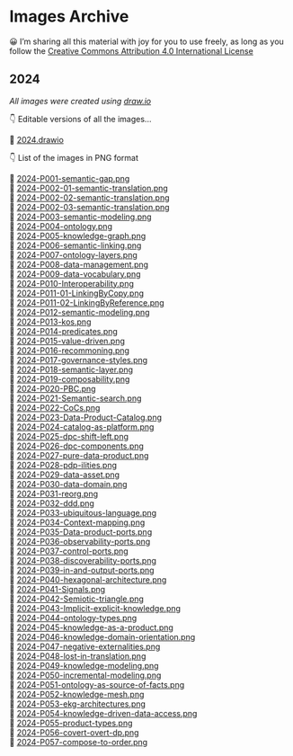 # Images Archive
😀 I’m sharing all this material with joy for you to use freely, as long as you follow the [Creative Commons Attribution 4.0 International License](https://creativecommons.org/licenses/by/4.0/)

## 2024

*All images were created using [draw.io](https://app.diagrams.net/)* 

👇 Editable versions of all the images...

🔴 [2024.drawio](./2024/2024.drawio)


👇 List of the images in PNG format

📌 [2024-P001-semantic-gap.png](./2024/2024-P001-semantic-gap.png)<br>
📌 [2024-P002-01-semantic-translation.png](./2024/2024-P002-01-semantic-translation.png)<br>
📌 [2024-P002-02-semantic-translation.png](./2024/2024-P002-02-semantic-translation.png)<br>
📌 [2024-P002-03-semantic-translation.png](./2024/2024-P002-03-semantic-translation.png)<br>
📌 [2024-P003-semantic-modeling.png](./2024/2024-P003-semantic-modeling.png)<br>
📌 [2024-P004-ontology.png](./2024/2024-P004-ontology.png)<br>
📌 [2024-P005-knowledge-graph.png](./2024/2024-P005-knowledge-graph.png)<br>
📌 [2024-P006-semantic-linking.png](./2024/2024-P006-semantic-linking.png)<br>
📌 [2024-P007-ontology-layers.png](./2024/2024-P007-ontology-layers.png)<br>
📌 [2024-P008-data-management.png](./2024/2024-P008-data-management.png)<br>
📌 [2024-P009-data-vocabulary.png](./2024/2024-P009-data-vocabulary.png)<br>
📌 [2024-P010-Interoperability.png](./2024/2024-P010-Interoperability.png)<br>
📌 [2024-P011-01-LinkingByCopy.png](./2024/2024-P011-01-LinkingByCopy.png)<br>
📌 [2024-P011-02-LinkingByReference.png](./2024/2024-P011-02-LinkingByReference.png)<br>
📌 [2024-P012-semantic-modeling.png](./2024/2024-P012-semantic-modeling.png)<br>
📌 [2024-P013-kos.png](./2024/2024-P013-kos.png)<br>
📌 [2024-P014-predicates.png](./2024/2024-P014-predicates.png)<br>
📌 [2024-P015-value-driven.png](./2024/2024-P015-value-driven.png)<br>
📌 [2024-P016-recommoning.png](./2024/2024-P016-recommoning.png)<br>
📌 [2024-P017-governance-styles.png](./2024/2024-P017-governance-styles.png)<br>
📌 [2024-P018-semantic-layer.png](./2024/2024-P018-semantic-layer.png)<br>
📌 [2024-P019-composability.png](./2024/2024-P019-composability.png)<br>
📌 [2024-P020-PBC.png](./2024/2024-P020-PBC.png)<br>
📌 [2024-P021-Semantic-search.png](./2024/2024-P021-Semantic-search.png)<br>
📌 [2024-P022-CoCs.png](./2024/2024-P022-CoCs.png)<br>
📌 [2024-P023-Data-Product-Catalog.png](./2024/2024-P023-Data-Product-Catalog.png)<br>
📌 [2024-P024-catalog-as-platform.png](./2024/2024-P024-catalog-as-platform.png)<br>
📌 [2024-P025-dpc-shift-left.png](./2024/2024-P025-dpc-shift-left.png)<br>
📌 [2024-P026-dpc-components.png](./2024/2024-P026-dpc-components.png)<br>
📌 [2024-P027-pure-data-product.png](./2024/2024-P027-pure-data-product.png)<br>
📌 [2024-P028-pdp-ilities.png](./2024/2024-P028-pdp-ilities.png)<br>
📌 [2024-P029-data-asset.png](./2024/2024-P029-data-asset.png)<br>
📌 [2024-P030-data-domain.png](./2024/2024-P030-data-domain.png)<br>
📌 [2024-P031-reorg.png](./2024/2024-P031-reorg.png)<br>
📌 [2024-P032-ddd.png](./2024/2024-P032-ddd.png)<br>
📌 [2024-P033-ubiquitous-language.png](./2024/2024-P033-ubiquitous-language.png)<br>
📌 [2024-P034-Context-mapping.png](./2024/2024-P034-Context-mapping.png)<br>
📌 [2024-P035-Data-product-ports.png](./2024/2024-P035-Data-product-ports.png)<br>
📌 [2024-P036-observability-ports.png](./2024/2024-P036-observability-ports.png)<br>
📌 [2024-P037-control-ports.png](./2024/2024-P037-control-ports.png)<br>
📌 [2024-P038-discoverability-ports.png](./2024/2024-P038-discoverability-ports.png)<br>
📌 [2024-P039-in-and-output-ports.png](./2024/2024-P039-in-and-output-ports.png)<br>
📌 [2024-P040-hexagonal-architecture.png](./2024/2024-P040-hexagonal-architecture.png)<br>
📌 [2024-P041-Signals.png](./2024/2024-P041-Signals.png)<br>
📌 [2024-P042-Semiotic-triangle.png](./2024/2024-P042-Semiotic-triangle.png)<br>
📌 [2024-P043-Implicit-explicit-knowledge.png](./2024/2024-P043-Implicit-explicit-knowledge.png)<br>
📌 [2024-P044-ontology-types.png](./2024/2024-P044-ontology-types.png)<br>
📌 [2024-P045-knowledge-as-a-product.png](./2024/2024-P045-knowledge-as-a-product.png)<br>
📌 [2024-P046-knowledge-domain-orientation.png](./2024/2024-P046-knowledge-domain-orientation.png)<br>
📌 [2024-P047-negative-externalities.png](./2024/2024-P047-negative-externalities.png)<br>
📌 [2024-P048-lost-in-translation.png](./2024/2024-P048-lost-in-translation.png)<br>
📌 [2024-P049-knowledge-modeling.png](./2024/2024-P049-knowledge-modeling.png)<br>
📌 [2024-P050-incremental-modeling.png](./2024/2024-P050-incremental-modeling.png)<br>
📌 [2024-P051-ontology-as-source-of-facts.png](./2024/2024-P051-ontology-as-source-of-facts.png)<br>
📌 [2024-P052-knowledge-mesh.png](./2024/2024-P052-knowledge-mesh.png)<br>
📌 [2024-P053-ekg-architectures.png](./2024/2024-P053-ekg-architectures.png)<br>
📌 [2024-P054-knowledge-driven-data-access.png](./2024/2024-P054-knowledge-driven-data-access.png)<br>
📌 [2024-P055-product-types.png](./2024/2024-P055-product-types.png)<br>
📌 [2024-P056-covert-overt-dp.png](./2024/2024-P056-covert-overt-dp.png)<br>
📌 [2024-P057-compose-to-order.png](./2024/2024-P057-compose-to-order.png)<br>
